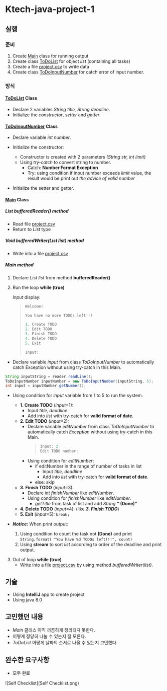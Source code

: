 # Ktech-java-project-1


## 실행

### 준비
1. Create [Main](src/project/Main.java) class for running output
2. Create class [ToDoList](src/project/Main.java) for object *list* (containing all tasks) 
3. Create a file [project.csv](src/project/project.csv) to write data
4. Create class [ToDoInputNumber](src/project/ToDoInputNumber.java) for catch error of input number.

### 방식

#### [ToDoList](src/project/Main.java) Class

- Declare 2 variables *String title, String deadline*.
- Initialize the *constructor*, *setter* and *getter*.

#### [ToDoInputNumber](src/project/ToDoInputNumber.java) Class

- Declare variable *int number*.
- Initialize the constructor:
    - Constructor is created with 2 parameters *(String str, int limit)*
    - Using *try-catch* to convert string to number.
        - Catch: **Number Format Exception**
        - Try: using condition if input number exceeds *limit* value, the result would be print out *the advice of valid number*
      
- Initialize the setter and getter.

#### [Main](src/project/Main.java) Class

##### **List<ToDoList> bufferedReader()** method

   - Read file [project.csv](src/project/project.csv)
   - Return to *List<ToDoList>* type

##### **Void bufferedWriter(List<ToDoList> list)** method
   - Write into a file [project.csv](src/project/project.csv)

##### **Main** method  
1. Declare *List<ToDoList> list* from method **bufferedReader()**
2. Run the loop **while (true)**

   *Input* display:

    > ```java
    > Welcome!
    >
    > You have no more TODOs left!!!
    >
    > 1. Create TODO
    > 2. Edit TODO
    > 3. Finish TODO
    > 4. Delete TODO
    > 5. Exit
    >
    > Input: 
    > ```

- Declare variable *input* from class *ToDoInputNumber* to automatically catch Exception without using try-catch in this Main.
```java
String inputString = reader.readLine();
ToDoInputNumber inputNumber = new ToDoInputNumber(inputString, 5);
int input = inputNumber.getNumber();
```
    
- Using condition for *input* variable from 1 to 5 to run the system.

    - **1. Create TODO** (*input*=1):
        - Input *title, deadline*
        - Add into *list* with try-catch for **valid format of date**.
    - **2. Edit TODO** (*input*=2): 
      - Declare variable *editNumber* from class *ToDoInputNumber* to automatically catch *Exception* without using try-catch in this Main.
        >```java
        >Input: 2
        >Edit TODO number: 
        >```
      - Using condition for *editNumber*:
        - if editNumber in the range of number of tasks in list
          - Input *title, deadline*
          - Add into *list* with try-catch for **valid format of date**.
        - else: skip
    - **3. Finish TODO** (*input*=3):
        - Declare *int finishNumber* like *editNumber*.
        - Using condition for *finishNumber* like *editNumber*.
            - *getTitle* from task of list and add *String* **" (Done)"** 
    - **4. Delete TODO** (*input*=4): (like ***3. Finish TODO***)
    - **5. Exit** (*input*=5): `break;`

- ***Notice:*** When print output:
  1. Using condition to count the task not **(Done)** and print ```String.format(
  "You have %d TODOs left!!!", count)```
  2. Using **stream** to sort *list* according to order of the deadline and print output.

3. Out of loop **while (true)**
    - Write into a file [project.csv](src/project/project.csv) by using method *bufferedWriter(list)*.
   

## 기술

- Using **IntelliJ** app to create project
- Using java 8.0

## 고민했던 내용

- *Main* 클래스 아직 까끔하게 정리되지 못한다.
- 어떻게 정당히 나눌 수 있는지 잘 모른다.
- *ToDoList* 어떻게 날짜의 순서로 나올 수 있는지 고민했다.

## 완수한 요구사항

- 모두 완료

![Self Checklist](Self Checklist.png)